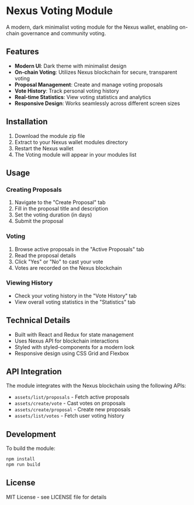 # Nexus Voting Module

A modern, dark minimalist voting module for the Nexus wallet, enabling on-chain governance and community voting.

## Features

- **Modern UI**: Dark theme with minimalist design
- **On-chain Voting**: Utilizes Nexus blockchain for secure, transparent voting
- **Proposal Management**: Create and manage voting proposals
- **Vote History**: Track personal voting history
- **Real-time Statistics**: View voting statistics and analytics
- **Responsive Design**: Works seamlessly across different screen sizes

## Installation

1. Download the module zip file
2. Extract to your Nexus wallet modules directory
3. Restart the Nexus wallet
4. The Voting module will appear in your modules list

## Usage

### Creating Proposals
1. Navigate to the "Create Proposal" tab
2. Fill in the proposal title and description
3. Set the voting duration (in days)
4. Submit the proposal

### Voting
1. Browse active proposals in the "Active Proposals" tab
2. Read the proposal details
3. Click "Yes" or "No" to cast your vote
4. Votes are recorded on the Nexus blockchain

### Viewing History
- Check your voting history in the "Vote History" tab
- View overall voting statistics in the "Statistics" tab

## Technical Details

- Built with React and Redux for state management
- Uses Nexus API for blockchain interactions
- Styled with styled-components for a modern look
- Responsive design using CSS Grid and Flexbox

## API Integration

The module integrates with the Nexus blockchain using the following APIs:

- `assets/list/proposals` - Fetch active proposals
- `assets/create/vote` - Cast votes on proposals
- `assets/create/proposal` - Create new proposals
- `assets/list/votes` - Fetch user voting history

## Development

To build the module:

```bash
npm install
npm run build
```

## License

MIT License - see LICENSE file for details